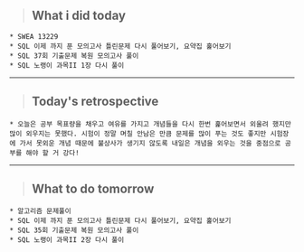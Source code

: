 >## What i did today
    * SWEA 13229
    * SQL 이제 까지 푼 모의고사 틀린문제 다시 풀어보기, 요약집 훑어보기
    * SQL 37회 기출문제 복원 모의고사 풀이
    * SQL 노랭이 과목II 1장 다시 풀이
---

>## Today's retrospective
    * 오늘은 공부 목표량을 채우고 여유를 가지고 개념들을 다시 한번 훑어보면서 외울려 했지만 많이 외우지는 못했다. 시험이 정말 며칠 안남은 만큼 문제를 많이 푸는 것도 좋지만 시험장에 가서 못외운 개념 때문에 불상사가 생기지 않도록 내일은 개념을 외우는 것을 중점으로 공부를 해야 할 거 강다!  
---
>## What to do tomorrow
    * 알고리즘 문제풀이 
    * SQL 이제 까지 푼 모의고사 틀린문제 다시 풀어보기, 요약집 훑어보기
    * SQL 35회 기출문제 복원 모의고사 풀이
    * SQL 노랭이 과목II 2장 다시 풀이